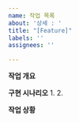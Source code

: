```yaml
---
name: 작업 목록
about: '상세 : '
title: "[Feature]"
labels: ''
assignees: ''

---
```


**작업 개요**

**구현 시나리오**
1.
2.

**작업 상황**
